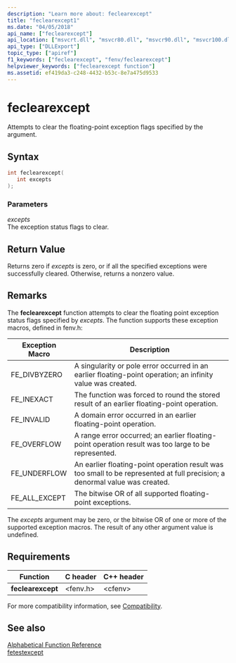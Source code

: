 ```yaml
---
description: "Learn more about: feclearexcept"
title: "feclearexcept1"
ms.date: "04/05/2018"
api_name: ["feclearexcept"]
api_location: ["msvcrt.dll", "msvcr80.dll", "msvcr90.dll", "msvcr100.dll", "msvcr100_clr0400.dll", "msvcr110.dll", "msvcr110_clr0400.dll", "msvcr120.dll", "msvcr120_clr0400.dll", "ucrtbase.dll", "api-ms-win-crt-runtime-l1-1-0.dll"]
api_type: ["DLLExport"]
topic_type: ["apiref"]
f1_keywords: ["feclearexcept", "fenv/feclearexcept"]
helpviewer_keywords: ["feclearexcept function"]
ms.assetid: ef419da3-c248-4432-b53c-8e7a475d9533
---
```

# feclearexcept

Attempts to clear the floating-point exception flags        specified by the argument.

## Syntax

```C
int feclearexcept(
   int excepts
);
```

### Parameters

*excepts*<br/>
The exception status flags to clear.

## Return Value

Returns zero if *excepts* is zero, or if all        the specified exceptions were successfully cleared. Otherwise, returns a nonzero value.

## Remarks

The **feclearexcept** function attempts to clear the floating point exception status flags specified by *excepts*. The function supports these exception macros, defined in fenv.h:

|Exception Macro|Description|
|---------------------|-----------------|
|FE_DIVBYZERO|A singularity or pole error occurred in an earlier floating-point operation; an infinity value was created.|
|FE_INEXACT|The function was forced to round the stored result of an earlier floating-point operation.|
|FE_INVALID|A domain error occurred in an earlier floating-point operation.|
|FE_OVERFLOW|A range error occurred; an earlier floating-point operation result was too large to be represented.|
|FE_UNDERFLOW|An earlier floating-point operation result was too small to be represented at full precision; a denormal value was created.|
|FE_ALL_EXCEPT|The bitwise OR of all supported floating-point exceptions.|

The *excepts* argument may be zero, or the bitwise OR of one or more of the supported exception macros. The result of any other argument value is undefined.

## Requirements

|Function|C header|C++ header|
|--------------|--------------|------------------|
|**feclearexcept**|\<fenv.h>|\<cfenv>|

For more compatibility information, see [Compatibility](../../c-runtime-library/compatibility.md).

## See also

[Alphabetical Function Reference](crt-alphabetical-function-reference.md)<br/>
[fetestexcept](fetestexcept1.md)<br/>
